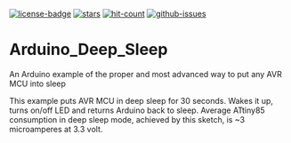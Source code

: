 [![license-badge][]][license] [![stars][]][stargazers] [![hit-count][]][count] [![github-issues][]][issues]

# Arduino_Deep_Sleep

An Arduino example of the proper and most advanced way to put any AVR MCU into sleep

This example puts AVR MCU in deep sleep for 30 seconds. Wakes it up, turns on/off LED and returns Arduino back to sleep. Average ATtiny85 consumption in deep sleep mode, achieved by this sketch, is ~3 microamperes at 3.3 volt.

[license-badge]: https://img.shields.io/badge/License-GPLv3-blue.svg
[license]:       https://choosealicense.com/licenses/gpl-3.0/
[stars]:         https://img.shields.io/github/stars/enjoyneering/Arduino_Deep_Sleep.svg
[stargazers]:    https://github.com/enjoyneering/Arduino_Deep_Sleep/stargazer
[hit-count]:     http://hits.dwyl.io/enjoyneering/Arduino_Deep_Sleep.svg
[count]:         http://hits.dwyl.io/enjoyneering/Arduino_Deep_Sleep/badges
[github-issues]: https://img.shields.io/github/issues/enjoyneering/Arduino_Deep_Sleep.svg
[issues]:        https://github.com/enjoyneering/Arduino_Deep_Sleep/issues/

